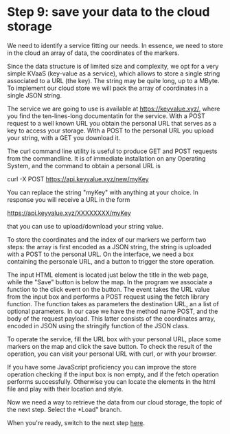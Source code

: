 # Step 9: save your data to the cloud storage

We need to identify a service fitting our needs. In essence, we need to store in the cloud an array of data, the coordinates of the markers.

Since the data structure is of limited size and complexity, we opt for a very simple KVaaS (key-value as a service), which allows to store a single string associated to a URL (the key). The string may be quite long, up to a MByte. To implement our cloud store we will pack the array of coordinates in a single JSON string.

The service we are going to use is available at https://keyvalue.xyz/, where you find the ten-lines-long documentatin for the service. With a POST request to a well known URL you obtain the personal URL that serves as a key to access your storage. With a POST to the personal URL you upload your string, with a GET you download it.

The curl command line utility is useful to produce GET and POST requests from the commandline. It is of immediate installation on any Operating System, and the command to obtain a personal URL is

curl -X POST https://api.keyvalue.xyz/new/myKey

You can replace the string "myKey" with anything at your choice. In response you will receive a URL in the form

https://api.keyvalue.xyz/XXXXXXXX/myKey

that you can use to upload/download your string value.

To store the coordinates and the index of our markers we perform two steps: the array is first encoded as a JSON string, the string is uploaded with a POST to the personal URL. On the interface, we need a box containing the personale URL, and a button to trigger the store operation.

The input HTML element is located just below the title in the web page, while the "Save" button is below the map. In the program we associate a function to the click event on the button. The event takes the URL value from the input box and performs a POST request using the fetch library function. The function takes as parameters the destination URL, an a list of optional parameters. In our case we have the method name POST, and the body of the request payload. This latter consists of the coordinates array, encoded in JSON using the stringify function of the JSON class.

To operate the service, fill the URL box with your personal URL, place some markers on the map and click the save button. To check the result of the operation, you can visit your personal URL with curl, or with your browser.

If you have some JavaScript proficiency you can improve the store operation checking if the input box is non empty, and if the fetch operation performs successfully. Otherwise you can locate the elements in the html file and play with their location and style.

Now we need a way to retrieve the data from our cloud storage, the topic of the next step. Select the *Load" branch.

When you're ready, switch to the next step [here](https://github.com/AugustoCiuffoletti/leafletExercise2025/tree/step-10).
